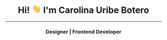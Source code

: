 

<h1 align="center">Hi! <img src="https://raw.githubusercontent.com/ABSphreak/ABSphreak/master/gifs/Hi.gif" width="30px"> I'm Carolina Uribe Botero</h1>  
<hr>
<h3 align="center">Designer | Frontend Developer </h3>

<!--
**caro1017/caro1017** is a ✨ _special_ ✨ repository because its `README.md` (this file) appears on your GitHub profile.

Here are some ideas to get you started:

- 🔭 I’m currently working on ...
- 🌱 I’m currently learning ...
- 👯 I’m looking to collaborate on ...
- 🤔 I’m looking for help with ...
- 💬 Ask me about ...
- 📫 How to reach me: ...
- 😄 Pronouns: ...
- ⚡ Fun fact: ...
-->
